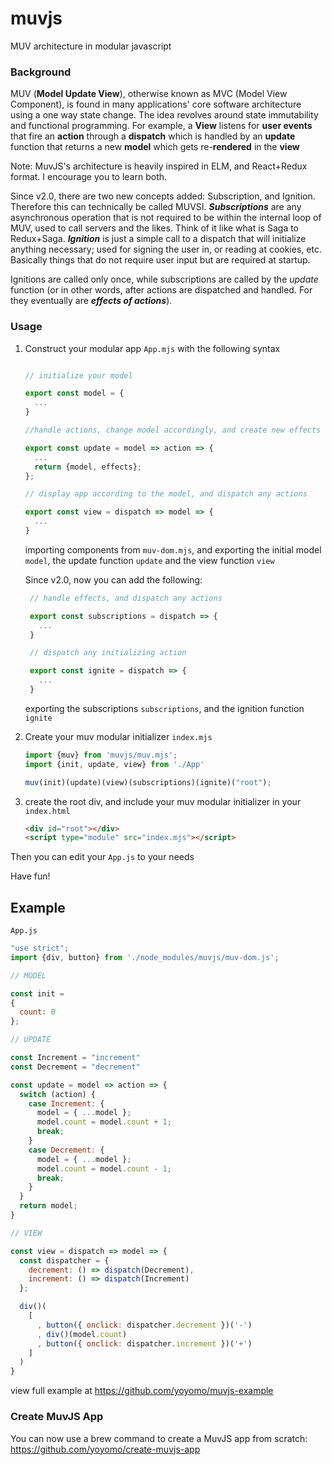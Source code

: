 # muvjs
MUV architecture in modular javascript

### Background
MUV (**Model Update View**), otherwise known as MVC (Model View Component), is found in many applications' core software architecture using a one way state change. The idea revolves around state immutability and functional programming. For example, a **View** listens for **user events** that fire an **action** through a **dispatch** which is handled by an **update** function that returns a new **model** which gets re-**rendered** in the **view**

Note: MuvJS's architecture is heavily inspired in ELM, and React+Redux format. I encourage you to learn both. 

Since v2.0, there are two new concepts added: Subscription, and Ignition. Therefore this can technically be called MUVSI. ***Subscriptions*** are any asynchronous operation that is not required to be within the internal loop of MUV, used to call servers and the likes. Think of it like what is Saga to Redux+Saga. ***Ignition*** is just a simple call to a dispatch that will initialize anything necessary; used for signing the user in, or reading at cookies, etc. Basically things that do not require user input but are required at startup.

Ignitions are called only once, while subscriptions are called by the *update* function (or in other words, after actions are dispatched and handled. For they eventually are ***effects of actions***).

### Usage
1. Construct your modular app `App.mjs` with the following syntax
    ```js
    
    // initialize your model
    
    export const model = {
      ...
    }
    
    //handle actions, change model accordingly, and create new effects
    
    export const update = model => action => {
      ...
      return {model, effects};
    };
    
    // display app according to the model, and dispatch any actions
    
    export const view = dispatch => model => {
      ...
    }
    
    
    ```
    importing components from `muv-dom.mjs`,
     and exporting the initial model `model`,
      the update function `update`
       and the view function `view`


     Since v2.0, now you can add the following:
     ```js
      // handle effects, and dispatch any actions

      export const subscriptions = dispatch => {
        ...
      }

      // dispatch any initializing action

      export const ignite = dispatch => {
        ...
      }
     ```
     exporting the subscriptions `subscriptions`,
       and the ignition function `ignite`

2. Create your muv modular initializer `index.mjs` 
    ```js
    import {muv} from 'muvjs/muv.mjs';
    import {init, update, view} from './App'
    
    muv(init)(update)(view)(subscriptions)(ignite)("root");
    ```
3. create the root div, and include your muv modular initializer in your `index.html`
    ```html
    <div id="root"></div>
    <script type="module" src="index.mjs"></script>
    ```

Then you can edit your `App.js` to your needs

Have fun!

## Example

`App.js`
```js
"use strict";
import {div, button} from './node_modules/muvjs/muv-dom.js';

// MODEL

const init =
{
  count: 0
};

// UPDATE

const Increment = "increment"
const Decrement = "decrement"

const update = model => action => {
  switch (action) {
    case Increment: {
      model = { ...model };
      model.count = model.count + 1;
      break;
    }
    case Decrement: {
      model = { ...model };
      model.count = model.count - 1;
      break;
    }
  }
  return model;
}

// VIEW 

const view = dispatch => model => {
  const dispatcher = {
    decrement: () => dispatch(Decrement),
    increment: () => dispatch(Increment)
  };

  div()(
    [
      , button({ onclick: dispatcher.decrement })('-')
      , div()(model.count)
      , button({ onclick: dispatcher.increment })('+')
    ]
  )
}
```

view full example at https://github.com/yoyomo/muvjs-example

### Create MuvJS App
You can now use a brew command to create a MuvJS app from scratch: 
https://github.com/yoyomo/create-muvjs-app